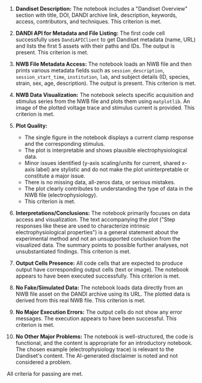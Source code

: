 1.  **Dandiset Description:** The notebook includes a "Dandiset Overview" section with title, DOI, DANDI archive link, description, keywords, access, contributors, and techniques. This criterion is met.

2.  **DANDI API for Metadata and File Listing:** The first code cell successfully uses `DandiAPIClient` to get Dandiset metadata (name, URL) and lists the first 5 assets with their paths and IDs. The output is present. This criterion is met.

3.  **NWB File Metadata Access:** The notebook loads an NWB file and then prints various metadata fields such as `session_description`, `session_start_time`, `institution`, `lab`, and subject details (ID, species, strain, sex, age, description). The output is present. This criterion is met.

4.  **NWB Data Visualization:** The notebook selects specific acquisition and stimulus series from the NWB file and plots them using `matplotlib`. An image of the plotted voltage trace and stimulus current is provided. This criterion is met.

5.  **Plot Quality:**
    *   The single figure in the notebook displays a current clamp response and the corresponding stimulus.
    *   The plot is interpretable and shows plausible electrophysiological data.
    *   Minor issues identified (y-axis scaling/units for current, shared x-axis label) are stylistic and do not make the plot uninterpretable or constitute a major issue.
    *   There is no missing data, all-zeros data, or serious mistakes.
    *   The plot clearly contributes to understanding the type of data in the NWB file (electrophysiology).
    *   This criterion is met.

6.  **Interpretations/Conclusions:** The notebook primarily focuses on data access and visualization. The text accompanying the plot ("Step responses like these are used to characterize intrinsic electrophysiological properties") is a general statement about the experimental method and not an unsupported conclusion from the visualized data. The summary points to possible further analyses, not unsubstantiated findings. This criterion is met.

7.  **Output Cells Presence:** All code cells that are expected to produce output have corresponding output cells (text or image). The notebook appears to have been executed successfully. This criterion is met.

8.  **No Fake/Simulated Data:** The notebook loads data directly from an NWB file asset on the DANDI archive using its URL. The plotted data is derived from this real NWB file. This criterion is met.

9.  **No Major Execution Errors:** The output cells do not show any error messages. The execution appears to have been successful. This criterion is met.

10. **No Other Major Problems:** The notebook is well-structured, the code is functional, and the content is appropriate for an introductory notebook. The chosen example (electrophysiology trace) is relevant to the Dandiset's content. The AI-generated disclaimer is noted and not considered a problem.

All criteria for passing are met.